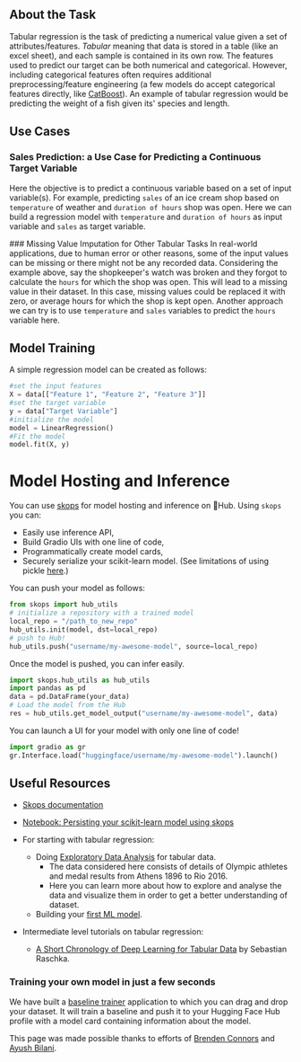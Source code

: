 ## About the Task

Tabular regression is the task of predicting a numerical value given a set of attributes/features. *Tabular* meaning that data is stored in a table (like an excel sheet), and each sample is contained in its own row. The features used to predict our target can be both numerical and categorical. However, including categorical features often requires additional preprocessing/feature engineering (a few models do accept categorical features directly, like [CatBoost](https://catboost.ai/)). An example of tabular regression would be predicting the weight of a fish given its' species and length.

## Use Cases

### Sales Prediction: a Use Case for Predicting a Continuous Target Variable 
  Here the objective is to predict a continuous variable based on a set of input variable(s). For example, predicting `sales` of an ice cream shop based on `temperature` of weather and `duration of hours` shop was open. Here we can build a regression model with `temperature` and `duration of hours` as input variable and `sales` as target variable.

### Missing Value Imputation for Other Tabular Tasks
 In real-world applications, due to human error or other reasons, some of the input values can be missing or there might not be any recorded data. Considering the example above, say the shopkeeper's watch was broken and they forgot to calculate the `hours` for which the shop was open. This will lead to a missing value in their dataset. In this case, missing values could be replaced it with zero, or average hours for which the shop is kept open. Another approach we can try is to use `temperature` and `sales` variables to predict the `hours` variable here.



## Model Training

A simple regression model can be created as follows:

```python
#set the input features
X = data[["Feature 1", "Feature 2", "Feature 3"]]
#set the target variable
y = data["Target Variable"]
#initialize the model
model = LinearRegression()
#Fit the model
model.fit(X, y)
```


# Model Hosting and Inference

You can use [skops](https://skops.readthedocs.io/) for model hosting and inference on 🤗Hub. Using `skops` you can:
- Easily use inference API,
- Build Gradio UIs with one line of code,
- Programmatically create model cards,
- Securely serialize your scikit-learn model. (See limitations of using pickle [here](https://huggingface.co/docs/hub/security-pickle).)

You can push your model as follows: 

```python
from skops import hub_utils
# initialize a repository with a trained model
local_repo = "/path_to_new_repo"
hub_utils.init(model, dst=local_repo)
# push to Hub!
hub_utils.push("username/my-awesome-model", source=local_repo)
```

Once the model is pushed, you can infer easily.

```python
import skops.hub_utils as hub_utils
import pandas as pd
data = pd.DataFrame(your_data)
# Load the model from the Hub
res = hub_utils.get_model_output("username/my-awesome-model", data)
```

You can launch a UI for your model with only one line of code!

```python
import gradio as gr
gr.Interface.load("huggingface/username/my-awesome-model").launch()
```

## Useful Resources

- [Skops documentation](https://skops.readthedocs.io/en/stable/index.html)
- [Notebook: Persisting your scikit-learn model using skops](https://www.kaggle.com/code/unofficialmerve/persisting-your-scikit-learn-model-using-skops)


- For starting with tabular regression:
    - Doing [Exploratory Data Analysis](https://neptune.ai/blog/exploratory-data-analysis-for-tabular-data) for tabular data. 
      - The data considered here consists of details of Olympic athletes and medal results from Athens 1896 to Rio 2016. 
      - Here you can learn more about how to explore and analyse the data and visualize them in order to get a better understanding of dataset.
    - Building your [first ML model](https://www.kaggle.com/code/dansbecker/your-first-machine-learning-model).

- Intermediate level tutorials on tabular regression:
    - [A Short Chronology of Deep Learning for Tabular Data](https://sebastianraschka.com/blog/2022/deep-learning-for-tabular-data.html) by Sebastian Raschka.


### Training your own model in just a few seconds

We have built a [baseline trainer](https://huggingface.co/spaces/scikit-learn/baseline-trainer) application to which you can drag and drop your dataset. It will train a baseline and push it to your Hugging Face Hub profile with a model card containing information about the model.

This page was made possible thanks to efforts of [Brenden Connors](https://huggingface.co/brendenc) and [Ayush Bilani](https://huggingface.co/hsuyab).